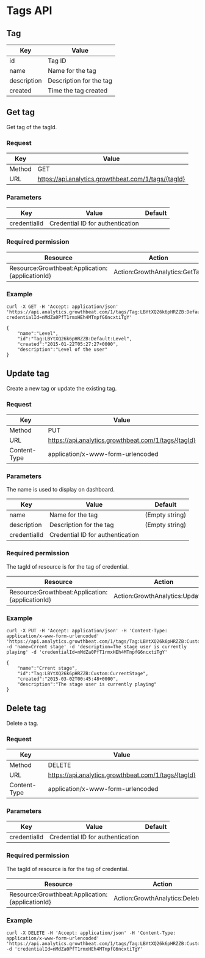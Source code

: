 # Tags API

## Tag

|Key|Value|
|---|---|
|id|Tag ID|
|name|Name for the tag|
|description|Description for the tag|
|created|Time the tag created|

## Get tag

Get tag of the tagId.

### Request

|Key|Value|
|---|---|
|Method|GET|
|URL|https://api.analytics.growthbeat.com/1/tags/{tagId}|

### Parameters

|Key|Value|Default|
|---|---|---|
|credentialId|Credential ID for authentication||

### Required permission

|Resource|Action|
|---|---|
|Resource:Growthbeat:Application:{applicationId}|Action:GrowthAnalytics:GetTag|

### Example

```
curl -X GET -H 'Accept: application/json' 'https://api.analytics.growthbeat.com/1/tags/Tag:LBYtXQ26k6pHRZZB:Default:Level?credentialId=nMdZa0PfT1rmxHEh4MTnpfG6ncxtiTgY'
```

```
{
	"name":"Level",
	"id":"Tag:LBYtXQ26k6pHRZZB:Default:Level",
	"created":"2015-01-22T05:27:27+0000",
	"description":"Level of the user"
}
```

## Update tag

Create a new tag or update the existing tag.

### Request

|Key|Value|
|---|---|
|Method|PUT|
|URL|https://api.analytics.growthbeat.com/1/tags/{tagId}|
|Content-Type|application/x-www-form-urlencoded|

### Parameters

The name is used to display on dashboard.

|Key|Value|Default|
|---|---|---|
|name|Name for the tag|(Empty string)|
|description|Description for the tag|(Empty string)|
|credentialId|Credential ID for authentication||

### Required permission

The tagId of resource is for the tag of credential.

|Resource|Action|
|---|---|
|Resource:Growthbeat:Application:{applicationId}|Action:GrowthAnalytics:UpdateTag|

### Example

```
curl -X PUT -H 'Accept: application/json' -H 'Content-Type: application/x-www-form-urlencoded' 'https://api.analytics.growthbeat.com/1/tags/Tag:LBYtXQ26k6pHRZZB:Custom:CurrentStage' -d 'name=Crrent stage' -d 'description=The stage user is currently playing' -d 'credentialId=nMdZa0PfT1rmxHEh4MTnpfG6ncxtiTgY'
```

```
{
	"name":"Crrent stage",
	"id":"Tag:LBYtXQ26k6pHRZZB:Custom:CurrentStage",
	"created":"2015-03-02T00:45:48+0000",
	"description":"The stage user is currently playing"
}
```

## Delete tag

Delete a tag.

### Request

|Key|Value|
|---|---|
|Method|DELETE|
|URL|https://api.analytics.growthbeat.com/1/tags/{tagId}|
|Content-Type|application/x-www-form-urlencoded|

### Parameters

|Key|Value|Default|
|---|---|---|
|credentialId|Credential ID for authentication||

### Required permission

The tagId of resource is for the tag of credential.

|Resource|Action|
|---|---|
|Resource:Growthbeat:Application:{applicationId}|Action:GrowthAnalytics:DeleteTag|

### Example

```
curl -X DELETE -H 'Accept: application/json' -H 'Content-Type: application/x-www-form-urlencoded' 'https://api.analytics.growthbeat.com/1/tags/Tag:LBYtXQ26k6pHRZZB:Custom:CurrentStage' -d 'credentialId=nMdZa0PfT1rmxHEh4MTnpfG6ncxtiTgY'
```
